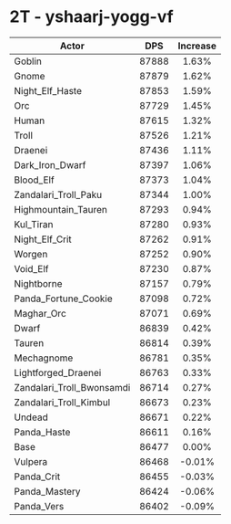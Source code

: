 # 2T - yshaarj-yogg-vf
| Actor | DPS | Increase |
|---|:---:|:---:|
|Goblin|87888|1.63%|
|Gnome|87879|1.62%|
|Night_Elf_Haste|87853|1.59%|
|Orc|87729|1.45%|
|Human|87615|1.32%|
|Troll|87526|1.21%|
|Draenei|87436|1.11%|
|Dark_Iron_Dwarf|87397|1.06%|
|Blood_Elf|87373|1.04%|
|Zandalari_Troll_Paku|87344|1.00%|
|Highmountain_Tauren|87293|0.94%|
|Kul_Tiran|87280|0.93%|
|Night_Elf_Crit|87262|0.91%|
|Worgen|87252|0.90%|
|Void_Elf|87230|0.87%|
|Nightborne|87157|0.79%|
|Panda_Fortune_Cookie|87098|0.72%|
|Maghar_Orc|87071|0.69%|
|Dwarf|86839|0.42%|
|Tauren|86814|0.39%|
|Mechagnome|86781|0.35%|
|Lightforged_Draenei|86763|0.33%|
|Zandalari_Troll_Bwonsamdi|86714|0.27%|
|Zandalari_Troll_Kimbul|86673|0.23%|
|Undead|86671|0.22%|
|Panda_Haste|86611|0.16%|
|Base|86477|0.00%|
|Vulpera|86468|-0.01%|
|Panda_Crit|86455|-0.03%|
|Panda_Mastery|86424|-0.06%|
|Panda_Vers|86402|-0.09%|
